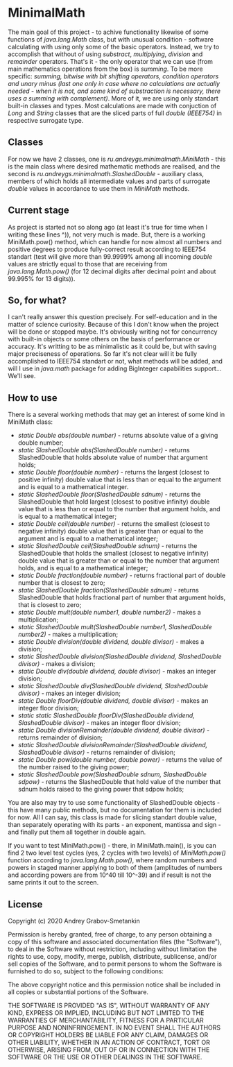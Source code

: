 # MinimalMath

The main goal of this project - to achive functionality likewise of some functions of *java.lang.Math* class, but with unusual condition - software calculating with using only some of the basic operators. Instead, we try to accomplish that without of using *substract*, *multiplying*, *division* and *remainder* operators. That's it - the only operator that we can use (from main mathematics operations from the box) is *summing*. To be more specific: *summing, bitwise with bit shifting operators, condition operators and unary minus (last one only in case where no calculations are actually needed - when it is not, and some kind of substraction is necessary, there uses a summing with complement)*. More of it, we are using only standart built-in classes and types. Most calculations are made with conjuction of *Long* and *String* classes that are the sliced parts of full *double (IEEE754)* in respective surrogate type.

## Classes

For now we have 2 classes, one is *ru.andreygs.minimalmath.MiniMath* - this is the main class where desired mathematic methods are realised, and the second is *ru.andreygs.minimalmath.SlashedDouble* - auxiliary class, members of which holds all intermediate values and parts of surrogate *double* values in accordance to use them in *MiniMath* methods.

## Current stage

As project is started not so along ago (at least it's true for time when I writing these lines ^)), not very much is made. But, there is a working MiniMath.pow() method, which can handle for now almost all numbers and positive degrees to produce fully-correct result according to IEEE754 standart (test will give more than 99.9999% among all incoming *double* values are strictly equal to those that are receiving from *java.lang.Math.pow()* (for 12 decimal digits after decimal point and about 99.995% for 13 digits)).

## So, for what?

I can't really answer this question precisely. For self-education and in the matter of science curiosity. Because of this I don't know when the project will be done or stopped maybe. It's obviously writing not for concurrency with built-in objects or some others on the basis of performance or accuracy. It's writting to be as minimalistic as it could be, but with saving major preciseness of operations. So far it's not clear will it be fully accomplished to IEEE754 standart or not, what methods will be added, and will I use in *java.math* package for adding BigInteger capabilities support... We'll see.

## How to use

There is a several working methods that may get an interest of some kind in MiniMath class:

- *static Double abs(double number)* - returns absolute value of a giving double number;
- *static SlashedDouble abs(SlashedDouble number)* - returns SlashedDouble that holds absolute value of number that argument holds;
- *static Double floor(double number)* - returns the largest (closest to positive infinity) double value that is less than or equal to the argument and is equal to a mathematical integer.
- *static SlashedDouble floor(SlashedDouble sdnum)* - returns the SlashedDouble that hold largest (closest to positive infinity) double value that is less than or equal to the number that argument holds, and is equal to a mathematical integer;
- *static Double ceil(double number)* - returns the smallest (closest to negative infinity) double value that is greater than or equal to the argument and is equal to a mathematical integer;
- *static SlashedDouble ceil(SlashedDouble sdnum)* - returns the SlashedDouble that holds the smallest (closest to negative infinity) double value that is greater than or equal to the number that argument holds, and is equal to a mathematical integer;
- *static Double fraction(double number)* - returns fractional part of double number that is closest to zero;
- *static SlashedDouble fraction(SlashedDouble sdnum)* - returns SlashedDouble that holds fractional part of number that argument holds, that is closest to zero;
- *static Double mult(double number1, double number2)* - makes a multiplication;
- *static SlashedDouble mult(SlashedDouble number1, SlashedDouble number2)* - makes a multiplication;
- *static Double division(double dividend, double divisor)* - makes a division;
- *static SlashedDouble division(SlashedDouble dividend, SlashedDouble divisor)* - makes a division;
- *static Double div(double dividend, double divisor)* - makes an integer division;
- *static SlashedDouble div(SlashedDouble dividend, SlashedDouble divisor)* - makes an integer division;
- *static Double floorDiv(double dividend, double divisor)* - makes an integer floor division;
- *static static SlashedDouble floorDiv(SlashedDouble dividend, SlashedDouble divisor)* - makes an integer floor division;
- *static Double divisionRemainder(double dividend, double divisor)* - returns remainder of division;
- *static SlashedDouble divisionRemainder(SlashedDouble dividend, SlashedDouble divisor)* - returns remainder of division;
- *static Double pow(double number, double power)* - returns the value of the number raised to the giving power;
- *static SlashedDouble pow(SlashedDouble sdnum, SlashedDouble sdpow)* - returns the SlashedDouble that hold value of the number that sdnum holds raised to the giving power that sdpow holds;

You are also may try to use some functionality of SlashedDouble objects - this have many public methods, but no documentation for them is included for now. All I can say, this class is made for slicing standart double value, than separately operating with its parts - an exponent, mantissa and sign - and finally put them all together in double again.

If you want to test MiniMath.pow() - there, in MiniMath.main(), is you can find 2 two level test cycles (yes, 2 cycles with two levels) of *MiniMath.pow()* function according to *java.lang.Math.pow()*, where random numbers and powers in staged manner applying to both of them (amplitudes of numbers and according powers are from 10^40 till 10^-39) and if result is not the same prints it out to the screen.


## License

Copyright (c) 2020 Andrey Grabov-Smetankin

Permission is hereby granted, free of charge, to any person
obtaining a copy of this software and associated documentation
files (the "Software"), to deal in the Software without
restriction, including without limitation the rights to use,
copy, modify, merge, publish, distribute, sublicense, and/or sell
copies of the Software, and to permit persons to whom the
Software is furnished to do so, subject to the following
conditions:

The above copyright notice and this permission notice shall be
included in all copies or substantial portions of the Software.

THE SOFTWARE IS PROVIDED "AS IS", WITHOUT WARRANTY OF ANY KIND,
EXPRESS OR IMPLIED, INCLUDING BUT NOT LIMITED TO THE WARRANTIES
OF MERCHANTABILITY, FITNESS FOR A PARTICULAR PURPOSE AND
NONINFRINGEMENT. IN NO EVENT SHALL THE AUTHORS OR COPYRIGHT
HOLDERS BE LIABLE FOR ANY CLAIM, DAMAGES OR OTHER LIABILITY,
WHETHER IN AN ACTION OF CONTRACT, TORT OR OTHERWISE, ARISING
FROM, OUT OF OR IN CONNECTION WITH THE SOFTWARE OR THE USE OR
OTHER DEALINGS IN THE SOFTWARE.
